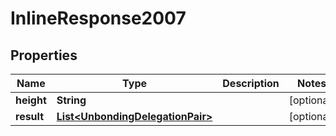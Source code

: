 
# InlineResponse2007

## Properties
Name | Type | Description | Notes
------------ | ------------- | ------------- | -------------
**height** | **String** |  |  [optional]
**result** | [**List&lt;UnbondingDelegationPair&gt;**](UnbondingDelegationPair.md) |  |  [optional]



